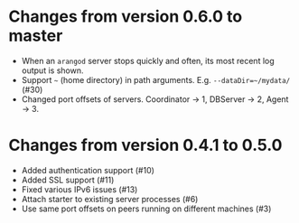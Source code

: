 # Changes from version 0.6.0 to master 

- When an `arangod` server stops quickly and often, its most recent log output is shown.
- Support `~` (home directory) in path arguments. E.g. `--dataDir=~/mydata/` (#30)
- Changed port offsets of servers. Coordinator -> 1, DBServer -> 2, Agent -> 3.

# Changes from version 0.4.1 to 0.5.0

- Added authentication support (#10)
- Added SSL support (#11)
- Fixed various IPv6 issues (#13)
- Attach starter to existing server processes (#6)
- Use same port offsets on peers running on different machines (#3)
